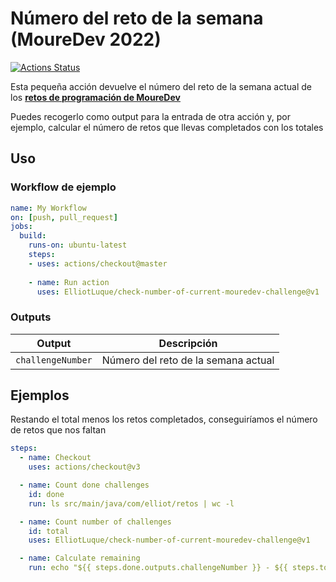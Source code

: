 # Número del reto de la semana (MoureDev 2022)


[![Actions Status](https://github.com/jacobtomlinson/python-container-action/workflows/Integration%20Test/badge.svg)](https://github.com/jacobtomlinson/python-container-action/actions)

Esta pequeña acción devuelve el número del reto de la semana actual de los **[retos de programación de MoureDev](https://retosdeprogramacion.com/semanales2022)**

Puedes recogerlo como output para la entrada de otra acción y, por ejemplo, calcular el número de retos que llevas completados con los totales

## Uso

### Workflow de ejemplo

```yaml
name: My Workflow
on: [push, pull_request]
jobs:
  build:
    runs-on: ubuntu-latest
    steps:
    - uses: actions/checkout@master
    
    - name: Run action
      uses: ElliotLuque/check-number-of-current-mouredev-challenge@v1
```

### Outputs

| Output                                             | Descripción                                        |
|------------------------------------------------------|-----------------------------------------------|
| `challengeNumber`  | Número del reto de la semana actual    |

## Ejemplos

Restando el total menos los retos completados, conseguiríamos el número de retos que nos faltan

```yaml
steps:
  - name: Checkout
    uses: actions/checkout@v3

  - name: Count done challenges
    id: done
    run: ls src/main/java/com/elliot/retos | wc -l

  - name: Count number of challenges
    id: total
    uses: ElliotLuque/check-number-of-current-mouredev-challenge@v1

  - name: Calculate remaining
    run: echo "${{ steps.done.outputs.challengeNumber }} - ${{ steps.total.outputs.doneChallenges }}"
      
```

